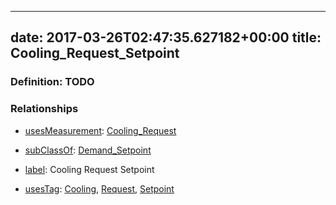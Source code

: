 
---
date: 2017-03-26T02:47:35.627182+00:00
title: Cooling_Request_Setpoint
---
### Definition: TODO

### Relationships

* [usesMeasurement](https://brickschema.org/schema/1.0/BrickFrame#usesMeasurement): [Cooling_Request](https://brickschema.org/schema/1.0/Brick#Cooling_Request)

* [subClassOf](http://www.w3.org/2000/01/rdf-schema#subClassOf): [Demand_Setpoint](https://brickschema.org/schema/1.0/Brick#Demand_Setpoint)

* [label](http://www.w3.org/2000/01/rdf-schema#label): Cooling Request Setpoint

* [usesTag](https://brickschema.org/schema/1.0/BrickFrame#usesTag): [Cooling](https://brickschema.org/schema/1.0/BrickTag#Cooling), [Request](https://brickschema.org/schema/1.0/BrickTag#Request), [Setpoint](https://brickschema.org/schema/1.0/BrickTag#Setpoint)
